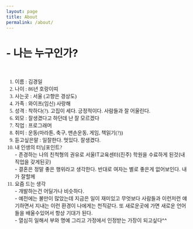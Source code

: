 ```yaml
---
layout: page
title: About
permalink: /about/
--- 
```


<style type="text/css">
li {
	font-family:'maleungothic';
}
</style>
<amp-img width="600" height="300" layout="responsive" src="https://mandoo1027.github.io/assets/images/marry.jpg"></amp-img>

 <h1>- 나는 누구인가?</h1>
 <br>
 <ol>
  <li>이름 : 김경일</li>
  <li>나이 : 86년 호랑이띠</li> 
  <li>사는곳 : 서울  (고향은 경상도)  </li>
  <li>가족 : 와이프(임신) 사랑해    </li> 
  <li>성격 : 착하다(?). 고집이 세다. 긍정적이다. 사람들과 잘 어울린다.     </li>
  <li>외모 : 잘생겼다고 하던데 난 잘 모르겠다    </li>
  <li>직업 : 프로그래머    </li>
  <li>취미 : 운동(마라톤, 축구, 맨손운동, 게임, 책읽기(?))    </li>
  <li >듣고싶은말 : 일잘한다. 멋있다. 잘생겼다.     </li>
  <li>내 인생의 터닝포인트? </li>
     - 존경하는 나의 친척형의 권유로 서울IT교육센터(진주) 학원을 수료하게 된것(내 직업을 갖게된곳)<br>
     - 결혼은 정말 좋은 행위라고 생각한다. 반대로 여자는 별로 좋은게 없어보인다. 내가 잘할께
   <li>요즘 드는 생각  </li>
     - 개발하는건 어딜가나 비슷하다.<br>
     - 예전에는 불만이 많았는데 지금은 일이 재미있고 무엇보다 사람들과 이런저런 얘기하면서 지내는 이런 환경이 나에게는 천직같다.
      또 새로운곳에 가면 새로운 언어들을 배울수있어서 항상 기대가 된다. <br>
     - 열심히 일해서 부와 명예 그리고 가정에서 인정받는 가장이 되고싶다^^<br>
</ol> 
